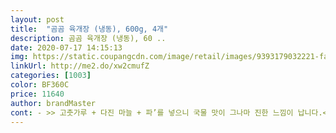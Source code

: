 ```yaml
---
layout: post 
title:  "곰곰 육개장 (냉동), 600g, 4개" 
description: 곰곰 육개장 (냉동), 60 ..
date: 2020-07-17 14:15:13 
img: https://static.coupangcdn.com/image/retail/images/9393179032221-fa6a27e3-0949-4f4e-9444-4e6e050b9f21.jpg 
linkUrl: http://me2.do/xw2cmufZ 
categories: [1003] 
color: BF360C 
price: 11640 
author: brandMaster 
cont: - >> 고춧가루 + 다진 마늘 + 파’를 넣으니 국물 맛이 그나마 진한 느낌이 납니다.<br/><br/>>> 고기는 한 입에 먹기 좋은 크기로 들어있습니다.<br/> 이에 낄 정도는 아니지만 조금 질깁니다.<br/><br/>>> 국물은 하도 많이 남아서 나중에 추가로 요리해먹었습니다.<br/><br/>>> 꼭 넣어 드시는 것을 추천합니다!<br/>>> 맛이 강한 육개장 제품을 즐기셨던 분은 밍밍하다고 느낄 수 있으니 참고하세요.<br/><br/>>> 맹물은 아니지만, 육개장치고 국물 맛이 상당히 약합니다.<br/> 국물의 깊은 맛은 없어요!<br/>>> 불편할 수 있지만, 큰 냄비에 내용물만 넣어 녹여먹는 것이 마음이 놓였습니다.<br/><br/>>> 숙주, 파 같은 채소는 뭉근하게 힘이 잘 빠진 상태였습니다.<br/><br/>>> 어머니가 만들어주신 깊은 육개장 맛은 아니지만 그렇다고 조미료 맛이 심한 것도 아니기 때문에 전체적으로는 나쁘지 않다고 느꼈습니다.<br/><br/>>> 저녁 식사 때 육개장을 한가득 먹었는데, 얼굴이 붓거나 물이 먹히거나 하지 않더군요.<br/><br/>>> 타브랜드의 냉동 육개장은 항상 200ml 정도 물을 넣고 끓여도 짰는데, gomgom 육개장은 같은 양의 물을 넣어도 맛있는 정도로 딱 간이 맞았습니다.<br/><br/>>> 패키지 통째로 뜨거운 물에 넣고 녹여 먹어도 되지만, 그렇게 했더니 패키지가 미묘하게 흐물해지면서 우그러들더군요.<br/><br/>>> 해장으로 좋고, 자주 해먹고 싶은 맛입니다.<br/><br/><br/> - 1팩은 성인 1명이 1끼에 가볍게 먹기 적당합니다.<br/><br/><br/> - gomgom 육개장은 염도가 낮은 편입니다.<br/><br/> 
---
```

 